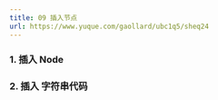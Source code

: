 ```yaml
---
title: 09 插入节点
url: https://www.yuque.com/gaollard/ubc1q5/sheq24
---
```


### 1. 插入 Node

### 2. 插入 字符串代码
